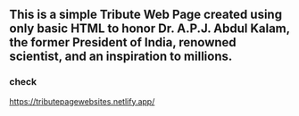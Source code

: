 This is a simple Tribute Web Page created using only basic HTML to honor Dr. A.P.J. Abdul Kalam, the former President of India, renowned scientist, and an inspiration to millions.
--
### check
https://tributepagewebsites.netlify.app/
